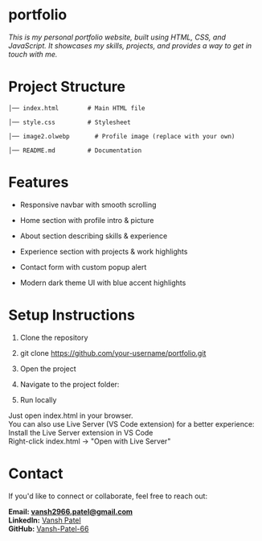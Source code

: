 # portfolio
*This is my personal portfolio website, built using HTML, CSS, and JavaScript.*
*It showcases my skills, projects, and provides a way to get in touch with me.*

# Project Structure
```
│── index.html        # Main HTML file

│── style.css         # Stylesheet

│── image2.olwebp       # Profile image (replace with your own)

│── README.md         # Documentation
```
# Features

- Responsive navbar with smooth scrolling

- Home section with profile intro & picture

- About section describing skills & experience

- Experience section with projects & work highlights

- Contact form with custom popup alert

- Modern dark theme UI with blue accent highlights



# Setup Instructions

1. Clone the repository
  
2. git clone https://github.com/your-username/portfolio.git

4. Open the project
   
5. Navigate to the project folder:

6. Run locally
   
Just open index.html in your browser.<br>
You can also use Live Server (VS Code extension) for a better experience:<br>
Install the Live Server extension in VS Code<br>
Right-click index.html → "Open with Live Server"<br>

# Contact

If you'd like to connect or collaborate, feel free to reach out:

**Email: vansh2966.patel@gmail.com**<br>
**LinkedIn:** [Vansh Patel](https://www.linkedin.com/in/vansh-patel-0b3538321)  
**GitHub:** [Vansh-Patel-66](https://github.com/Vansh-Patel-66)
